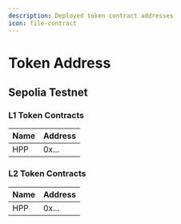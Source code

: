 ```yaml
---
description: Deployed token contract addresses
icon: file-contract
---
```


# Token Address

## Sepolia Testnet

### L1 Token Contracts

| Name | Address |
| ---- | ------- |
| HPP  | 0x...   |

### L2 Token Contracts

| Name | Address |
| ---- | ------- |
| HPP  | 0x...   |
